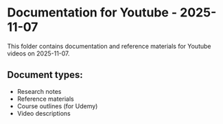 # Documentation for Youtube - 2025-11-07

This folder contains documentation and reference materials for Youtube videos on 2025-11-07.

## Document types:
- Research notes
- Reference materials
- Course outlines (for Udemy)
- Video descriptions

